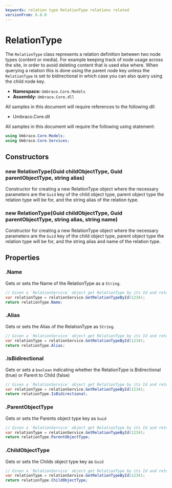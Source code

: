 ```yaml
---
keywords: relation type RelationType relations related
versionFrom: 6.0.0
---
```

# RelationType

The `RelationType` class represents a relation definition between two node types (content or media). For example keeping track of node usage across the site, in order to avoid deleting content that is used else where. When querying a relation this is done using the parent node key unless the `RelationType` is set to bidirectional in which case you can also query using the child node key.

 * **Namespace:** `Umbraco.Core.Models` 
 * **Assembly:** `Umbraco.Core.dll`

All samples in this document will require references to the following dll:

* Umbraco.Core.dll

All samples in this document will require the following using statement:
	
```csharp
using Umbraco.Core.Models;
using Umbraco.Core.Services;
```

## Constructors

### new RelationType(Guid childObjectType, Guid parentObjectType, string alias)
Constructor for creating a new RelationType object where the necessary parameters are the `Guid` key of the child object type, parent object type the relation type will be for, and the string alias of the relation type.

### new RelationType(Guid childObjectType, Guid parentObjectType, string alias, string name)
Constructor for creating a new RelationType object where the necessary parameters are the `Guid` key of the child object type, parent object type the relation type will be for, and the string alias and name of the relation type.

## Properties

### .Name
Gets or sets the Name of the RelationType as a `String`.

```csharp
// Given a `RelationService` object get RelationType by its Id and return Name
var relationType = relationService.GetRelationTypeById(1234);
return relationType.Name;
```

### .Alias
Gets or sets the Alias of the RelationType as `String`.

```csharp
// Given a `RelationService` object get RelationType by its Id and return Alias
var relationType = relationService.GetRelationTypeById(1234);
return relationType.Alias;
```

### .IsBidirectional
Gets or sets a `boolean` indicating whether the RelationType is Bidirectional (true) or Parent to Child (false)

```csharp
// Given a `RelationService` object get RelationType by its Id and return IsBidirectional
var relationType = relationService.GetRelationTypeById(1234);
return relationType.IsBidirectional;
```

### .ParentObjectType
Gets or sets the Parents object type key as `Guid`

```csharp
// Given a `RelationService` object get RelationType by its Id and return IsBidirectional
var relationType = relationService.GetRelationTypeById(1234);
return relationType.ParentObjectType;
```
    
### .ChildObjectType
Gets or sets the Childs object type key as `Guid`

```csharp
// Given a `RelationService` object get RelationType by its Id and return IsBidirectional
var relationType = relationService.GetRelationTypeById(1234);
return relationType.ChildObjectType;
```
